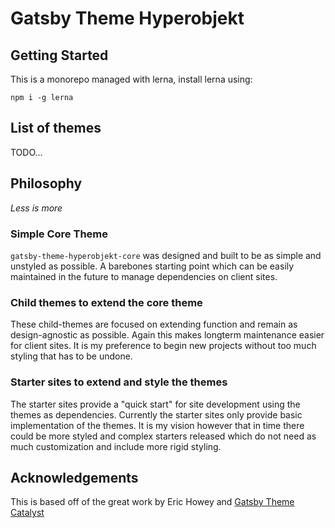 # Gatsby Theme Hyperobjekt

## Getting Started

This is a monorepo managed with lerna, install lerna using:

```
npm i -g lerna
```

## List of themes

TODO...

## Philosophy

_Less is more_

### Simple Core Theme

`gatsby-theme-hyperobjekt-core` was designed and built to be as simple and unstyled as possible. A barebones starting point which can be easily maintained in the future to manage dependencies on client sites.

### Child themes to extend the core theme

These child-themes are focused on extending function and remain as design-agnostic as possible. Again this makes longterm maintenance easier for client sites. It is my preference to begin new projects without too much styling that has to be undone.

### Starter sites to extend and style the themes

The starter sites provide a "quick start" for site development using the themes as dependencies. Currently the starter sites only provide basic implementation of the themes. It is my vision however that in time there could be more styled and complex starters released which do not need as much customization and include more rigid styling.

## Acknowledgements

This is based off of the great work by Eric Howey and [Gatsby Theme Catalyst](https://github.com/ehowey/gatsby-theme-catalyst/)

